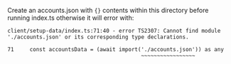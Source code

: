 Create an accounts.json with `{}` contents within this directory before running index.ts otherwise it will error with:

```
client/setup-data/index.ts:71:40 - error TS2307: Cannot find module './accounts.json' or its corresponding type declarations.

71     const accountsData = (await import('./accounts.json')) as any
                                          ~~~~~~~~~~~~~~~~~
```
